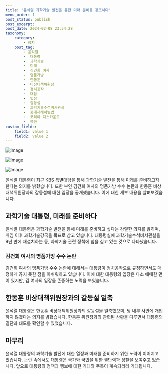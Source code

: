 ```yaml
---
title: '윤석열 과학기술 발전을 통한 미래 준비를 강조하다'
menu_order: 1
post_status: publish
post_excerpt: 
post_date: 2024-02-08 23:54:28
taxonomy:
    category:
        - 정치
    post_tag:
        - 윤석열
        -  대통령
        -  과학기술
        -  미래
        -  김건희 여사
        -  명품가방
        -  한동훈
        -  비상대책위원장
        -  정치공작
        -  대담
        -  입장
        -  갈등설
        -  과학기술수석비서관실
        -  중대재해처벌법
        -  코리아 디스카운트
        -  북한
custom_fields:
    field1: value 1
    field2: value 2
---
```


![Image](https://imgnews.pstatic.net/image/030/2024/02/08/0003179867_001_20240208005401080.jpg?type=w647)

![Image](https://imgnews.pstatic.net/image/030/2024/02/08/0003179867_002_20240208005401167.jpg?type=w647)

![Image](https://imgnews.pstatic.net/image/030/2024/02/08/0003179867_003_20240208005401241.jpg?type=w647)

윤석열 대통령이 최근 KBS 특별대담을 통해 과학기술 발전을 통해 미래를 준비하고자 한다는 의지를 밝혔습니다. 또한 부인 김건희 여사의 명품가방 수수 논란과 한동훈 비상대책위원장과의 갈등설에 대한 입장을 공개했습니다. 이에 대한 세부 내용을 살펴보겠습니다.
## 과학기술 대통령, 미래를 준비하다
윤석열 대통령은 과학기술 발전을 통해 미래를 준비하고 싶다는 강렬한 의지를 밝히며, 취임 이후 과학기술강국을 목표로 삼고 있습니다. 대통령실에 과학기술수석비서관실을 9년 만에 재설치하는 등, 과학기술 관련 정책에 힘을 싣고 있는 것으로 나타났습니다.
### 김건희 여사의 명품가방 수수 논란
김건희 여사의 명품가방 수수 논란에 대해서는 대통령이 정치공작으로 규정하면서도 매정하게 끊지 못한 점을 아쉬워하고 있습니다. 이에 대한 대통령의 입장은 다소 애매한 면이 있지만, 김 여사의 입장을 존중하는 노력을 보였습니다.
## 한동훈 비상대책위원장과의 갈등설 일축
윤석열 대통령은 한동훈 비상대책위원장과의 갈등설을 일축했으며, 당 내부 사안에 개입하지 않겠다는 의지를 밝혔습니다. 한동훈 위원장과의 관련된 상황을 다루면서 대통령의 결단과 태도를 확인할 수 있었습니다.
## 마무리
윤석열 대통령의 과학기술 발전에 대한 열정과 미래를 준비하기 위한 노력이 이어지고 있습니다. 논란 속에서도 대통령은 국가와 국민을 위한 결단력과 성찰을 보여주고 있습니다. 앞으로 대통령의 정책과 행보에 대한 기대와 주목이 계속되리라 기대됩니다.
